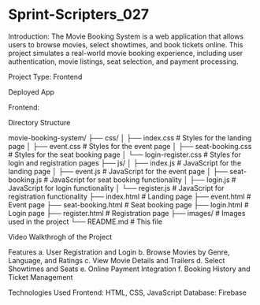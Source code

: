 # Sprint-Scripters_027

Introduction: 
The Movie Booking System is a web application that allows users to browse movies, select showtimes, and book tickets online. This project simulates a real-world movie booking experience, including user authentication, movie listings, seat selection, and payment processing.

Project Type:
Frontend

Deployed App

Frontend: 

Directory Structure

movie-booking-system/
├── css/
│   ├── index.css            # Styles for the landing page
│   ├── event.css            # Styles for the event page
│   ├── seat-booking.css     # Styles for the seat booking page
│   └── login-register.css   # Styles for login and registration pages
├── js/
│   ├── index.js             # JavaScript for the landing page
│   ├── event.js             # JavaScript for the event page
│   ├── seat-booking.js      # JavaScript for seat booking functionality
│   ├── login.js             # JavaScript for login functionality
│   └── register.js          # JavaScript for registration functionality
├── index.html               # Landing page
├── event.html               # Event page
├── seat-booking.html        # Seat booking page
├── login.html               # Login page
├── register.html            # Registration page
├── images/                  # Images used in the project
└── README.md                # This file
           

Video Walkthrogh of the Project


Features
a. User Registration and Login
b. Browse Movies by Genre, Language, and Ratings
c. View Movie Details and Trailers
d. Select Showtimes and Seats
e. Online Payment Integration
f. Booking History and Ticket Management


Technologies Used
Frontend: HTML, CSS, JavaScript
Database: Firebase
